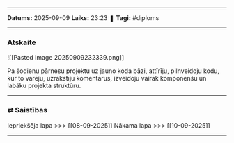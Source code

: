 ___

**Datums:** 2025-09-09
**Laiks:** 23:23
❚ **Tagi:** #diploms 

---
### Atskaite

![[Pasted image 20250909232339.png]]

Pa šodienu pārnesu projektu uz jauno koda bāzi, attīrīju, pilnveidoju kodu, kur to varēju, uzrakstīju komentārus, izveidoju vairāk komponenšu un labāku projekta struktūru.

---
### ⇄ Saistības

Iepriekšēja lapa >>> [[08-09-2025]]
Nākama lapa >>> [[10-09-2025]]

---